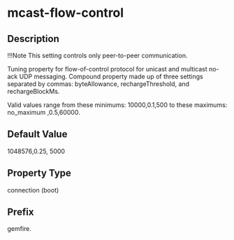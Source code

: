 # mcast-flow-control

## Description


!!!Note 
	This setting controls only peer-to-peer communication. </p>

Tuning property for flow-of-control protocol for unicast and multicast no-ack UDP messaging. Compound property made up of three settings separated by commas: byteAllowance, rechargeThreshold, and rechargeBlockMs.

Valid values range from these minimums: 10000,0.1,500 to these maximums: no_maximum ,0.5,60000.

## Default Value

1048576,0.25, 5000

## Property Type

connection (boot)

## Prefix

gemfire.
